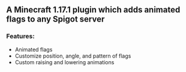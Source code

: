 ## A Minecraft 1.17.1 plugin which adds animated flags to any Spigot server

### Features:
* Animated flags
* Customize position, angle, and pattern of flags
* Custom raising and lowering animations
